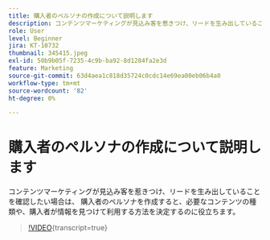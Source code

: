 ```yaml
---
title: 購入者のペルソナの作成について説明します
description: コンテンツマーケティングが見込み客を惹きつけ、リードを生み出していることを確認したい場合は、 購入者のペルソナを作成すると、必要なコンテンツの種類や、購入者が情報を見つけて利用する方法を決定するのに役立ちます。
role: User
level: Beginner
jira: KT-10732
thumbnail: 345415.jpeg
exl-id: 50b9b05f-7235-4c9b-ba92-8d1284fa2e3d
feature: Marketing
source-git-commit: 63d4aea1c818d35724c0cdc14e69ea00eb06b4a0
workflow-type: tm+mt
source-wordcount: '82'
ht-degree: 0%

---
```


# 購入者のペルソナの作成について説明します

コンテンツマーケティングが見込み客を惹きつけ、リードを生み出していることを確認したい場合は、 購入者のペルソナを作成すると、必要なコンテンツの種類や、購入者が情報を見つけて利用する方法を決定するのに役立ちます。

>[!VIDEO](https://video.tv.adobe.com/v/345415/?quality=12&learn=on){transcript=true}
